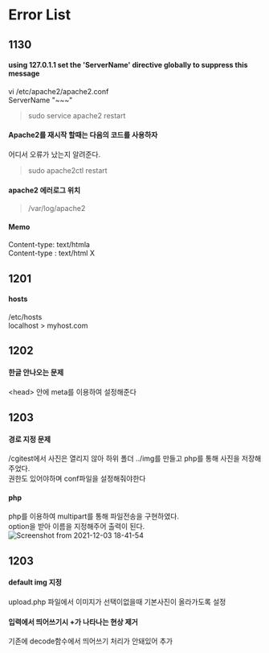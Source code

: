 Error List
==========

1130
-----
#### using 127.0.1.1 set the 'ServerName' directive globally to suppress this message   
vi /etc/apache2/apache2.conf   
ServerName "~~~"   
>sudo service apache2 restart   


#### Apache2를 재시작 할때는 다음의 코드를 사용하자   
어디서 오류가 났는지 알려준다.
>sudo apache2ctl restart   

#### apache2 에러로그 위치
>/var/log/apache2   

#### Memo
Content-type: text/htmla   
Content-type : text/html X   

1201
-----
#### hosts
/etc/hosts   
localhost > myhost.com   
 
1202
----
#### 한글 안나오는 문제   
\<head\> 안에 meta를 이용하여 설정해준다   

1203
----
#### 경로 지정 문제   
/cgitest에서 사진은 열리지 않아 하위 폴더 ../img를 만들고 php를 통해 사진을 저장해주었다.   
권한도 있어야하며 conf파일을 설정해줘야한다   

#### php   
php를 이용하여 multipart를 통해 파일전송을 구현하였다.   
option을 받아 이름을 지정해주어 출력이 된다.   
![Screenshot from 2021-12-03 18-41-54](https://user-images.githubusercontent.com/93642972/144580998-d8be0147-b3e4-4cd7-bc5f-d799c069bce3.png)


1203
----
#### default img 지정   
upload.php 파일에서 이미지가 선택이없을때 기본사진이 올라가도록 설정   

#### 입력에서 띄어쓰기시 +가 나타나는 현상 제거   
기존에 decode함수에서 띄어쓰기 처리가 안돼있어 추가   


